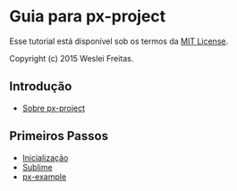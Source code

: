 # Guia para px-project

Esse tutorial está disponível sob os termos da [MIT License](http://opensource.org/licenses/MIT).

Copyright (c) 2015 Weslei Freitas.

## Introdução

* [Sobre px-project](1-intro-px-project.md)

Primeiros Passos
----------------

* [Inicialização](2-init-px-project.md)
* [Sublime](3-init-sublime.md)
* [px-example](4-init-px-example.md)

